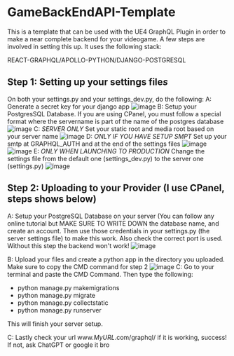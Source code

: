 # GameBackEndAPI-Template
This is a template that can be used with the UE4 GraphQL Plugin in order to make a near complete backend for your videogame. A few steps are involved in setting this up.
It uses the following stack:

REACT-GRAPHQL/APOLLO-PYTHON/DJANGO-POSTGRESQL


## Step 1: Setting up your settings file*s*
On both your settings.py and your settings_dev.py, do the following:
A: Generate a secret key for your django app
![image](https://user-images.githubusercontent.com/12385263/227036543-17631723-369a-4e04-8052-148f9df5bb3d.png)
B: Setup your PostgresSQL Database. If you are using CPanel, you must follow a special format where the servername is part of the name of the postgres database
![image](https://user-images.githubusercontent.com/12385263/227036741-590b38e3-f8a5-472a-b221-c1ef2cf4fe96.png)
C: *SERVER ONLY* Set your static root and media root based on your server name
![image](https://user-images.githubusercontent.com/12385263/227036993-21924e14-7997-46b0-8a62-c1a972bb2496.png)
D: *ONLY IF YOU HAVE SETUP SMPT* Set up your smtp at GRAPHQL_AUTH and at the end of the settings files
![image](https://user-images.githubusercontent.com/12385263/227039483-5ef22954-68aa-4d11-84a5-b691952a045e.png)
![image](https://user-images.githubusercontent.com/12385263/227037151-e19f4697-e296-4e8d-85e3-fc0996dcec9f.png)
E: *ONLY WHEN LAUNCHING TO PRODUCTION* Change the settings file from the default one (settings_dev.py) to the server one (settings.py)
![image](https://user-images.githubusercontent.com/12385263/227037366-ca5e33ca-26a0-4153-9e1e-872370985a3b.png)

## Step 2: Uploading to your Provider (I use CPanel, steps shows below)
A: Setup your PostgreSQL Database on your server (You can follow any online tutorial but MAKE SURE TO WRITE DOWN the database name, and create an account. Then use those credentials in your settings.py (the server settings file) to make this work. Also check the correct port is used. Without this step the backend won't work!
![image](https://user-images.githubusercontent.com/12385263/227189860-f5f1834c-b237-4d89-98a1-029599c2f571.png)

B: Upload your files and create a python app in the directory you uploaded. Make sure to copy the CMD command for step 2
![image](https://user-images.githubusercontent.com/12385263/227038278-4576cf0f-c135-405d-8798-3296c7d738a9.png)
C: Go to your terminal and paste the CMD Command. Then type the following:
- python manage.py makemigrations
- python manage.py migrate
- python manage.py collectstatic
- python manage.py runserver

This will finish your server setup. 

C: Lastly check your url www.*MyURL*.com/graphql/ if it is working, success! If not, ask ChatGPT or google it bro 



